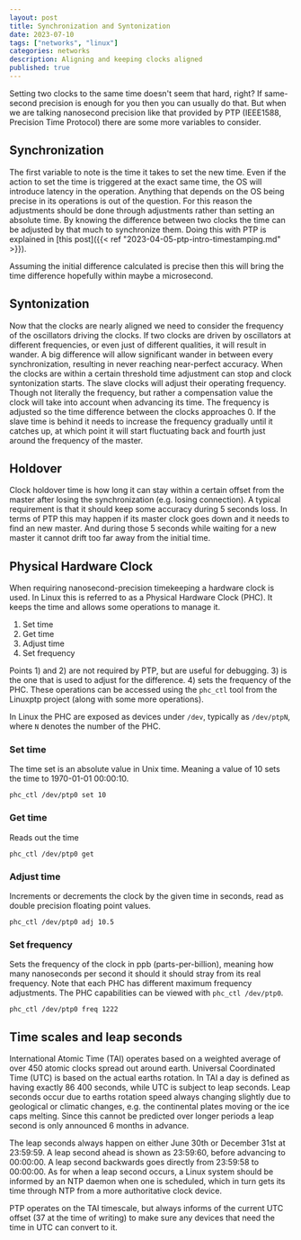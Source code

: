 ```yaml
---
layout: post
title: Synchronization and Syntonization
date: 2023-07-10
tags: ["networks", "linux"]
categories: networks
description: Aligning and keeping clocks aligned
published: true
---
```


Setting two clocks to the same time doesn't seem that hard, right? If
same-second precision is enough for you then you can usually do that. But when
we are talking nanosecond precision like that provided by PTP (IEEE1588,
Precision Time Protocol) there are some more variables to consider.

## Synchronization

The first variable to note is the time it takes to set the new time. Even if the
action to set the time is triggered at the exact same time, the OS will
introduce latency in the operation. Anything that depends on the OS being
precise in its operations is out of the question. For this reason the
adjustments should be done through adjustments rather than setting an absolute
time. By knowing the difference between two clocks the time can be adjusted by
that much to synchronize them. Doing this with PTP is explained in [this
post]({{< ref "2023-04-05-ptp-intro-timestamping.md" >}}).

Assuming the initial difference calculated is precise then this will bring the time
difference hopefully within maybe a microsecond.



## Syntonization

Now that the clocks are nearly aligned we need to consider the frequency of the
oscillators driving the clocks. If two clocks are driven by oscillators
at different frequencies, or even just of different qualities, it will result in
wander. A big difference will allow significant wander in between every
synchronization, resulting in never reaching near-perfect accuracy. When the
clocks are within a certain threshold time adjustment can stop and clock
syntonization starts. The slave clocks will adjust their operating frequency.
Though not literally the frequency, but rather a compensation value the clock
will take into account when advancing its time. The frequency is adjusted so
the time difference between the clocks approaches 0. If the slave time is behind
it needs to increase the frequency gradually until it catches up, at which point
it will start fluctuating back and fourth just around the frequency of the
master.



## Holdover

Clock holdover time is how long it can stay within a certain offset from the
master after losing the synchronization (e.g. losing connection). A typical
requirement is that it should keep some accuracy during 5 seconds loss. In terms
of PTP this may happen if its master clock goes down and it needs to find an new
master. And during those 5 seconds while waiting for a new master it cannot
drift too far away from the initial time.



## Physical Hardware Clock

When requiring nanosecond-precision timekeeping a hardware clock is used. In
Linux this is referred to as a Physical Hardware Clock (PHC). It keeps the time
and allows some operations to manage it.

1. Set time
1. Get time
1. Adjust time
1. Set frequency

Points 1) and 2) are not required by PTP, but are useful for debugging. 3) is
the one that is used to adjust for the difference. 4) sets the frequency of the
PHC. These operations can be accessed using the `phc_ctl` tool from the Linuxptp
project (along with some more operations).

In Linux the PHC are exposed as devices under `/dev`, typically as `/dev/ptpN`,
where `N` denotes the number of the PHC.

### Set time
The time set is an absolute value in Unix time. Meaning a value of 10 sets the
time to 1970-01-01 00:00:10.
```
phc_ctl /dev/ptp0 set 10
```

### Get time
Reads out the time
```
phc_ctl /dev/ptp0 get
```
### Adjust time
Increments or decrements the clock by the given time in seconds, read as double
precision floating point values.
```
phc_ctl /dev/ptp0 adj 10.5
```

### Set frequency
Sets the frequency of the clock in ppb (parts-per-billion), meaning how many
nanoseconds per second it should it should stray from its real frequency. Note
that each PHC has different maximum frequency adjustments. The PHC capabilities
can be viewed with `phc_ctl /dev/ptp0`.
```
phc_ctl /dev/ptp0 freq 1222
```


## Time scales and leap seconds

International Atomic Time (TAI) operates based on a weighted average of over 450
atomic clocks spread out around earth. Universal Coordinated Time (UTC) is based
on the actual earths rotation. In TAI a day is defined as having exactly 86 400
seconds, while UTC is subject to leap seconds. Leap seconds occur due to earths
rotation speed always changing slightly due to geological or climatic changes,
e.g. the continental plates moving or the ice caps melting. Since this cannot be
predicted over longer periods a leap second is only announced 6 months in
advance.

The leap seconds always happen on either June 30th or December 31st at 23:59:59.
A leap second ahead is shown as 23:59:60, before advancing to 00:00:00. A leap
second backwards goes directly from 23:59:58 to 00:00:00. As for when a leap
second occurs, a Linux system should be informed by an NTP daemon when one is
scheduled, which in turn gets its time through NTP from a more authoritative
clock device.

PTP operates on the TAI timescale, but always informs of the current UTC offset
(37 at the time of writing) to make sure any devices that need the time in UTC
can convert to it.
